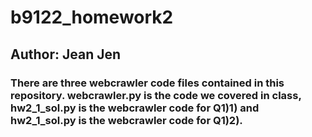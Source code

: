 # b9122_homework2
## Author: Jean Jen
### There are three webcrawler code files contained in this repository. webcrawler.py is the code we covered in class, hw2_1_sol.py is the webcrawler code for Q1)1) and hw2_1_sol.py is the webcrawler code for Q1)2).
